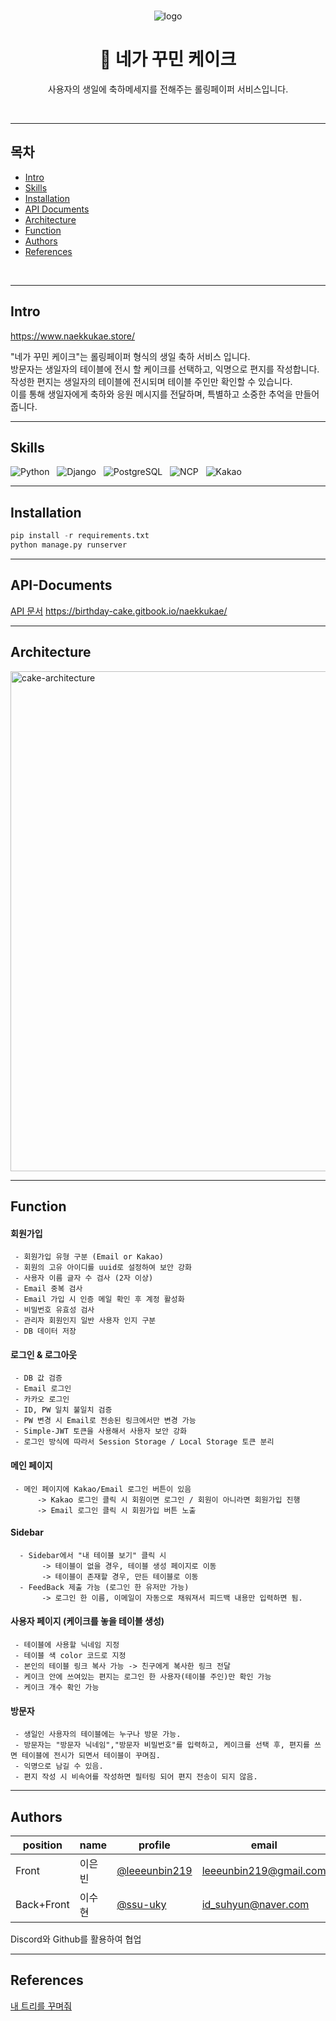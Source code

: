 <div align="center">
 <br>
 
 ![logo](https://github.com/ssu-uky/cake-server/assets/101565486/54099092-0640-42e2-b130-bda0aabafb38)
 <br>

# 🎂 네가 꾸민 케이크
사용자의 생일에 축하메세지를 전해주는 롤링페이퍼 서비스입니다.

<br/>
 
</div>

---

## 목차
- [Intro](#intro)
- [Skills](#skills)
- [Installation](#installation)
- [API Documents](#api-documents)
- [Architecture](#architecture)
- [Function](#function)
- [Authors](#authors)
- [References](#references)

<br/>

---

## Intro

<https://www.naekkukae.store/>

"네가 꾸민 케이크"는 롤링페이퍼 형식의 생일 축하 서비스 입니다. <br>
방문자는 생일자의 테이블에 전시 할 케이크를 선택하고, 익명으로 편지를 작성합니다. <br>
작성한 편지는 생일자의 테이블에 전시되며 테이블 주인만 확인할 수 있습니다. <br>
이를 통해 생일자에게 축하와 응원 메시지를 전달하며, 특별하고 소중한 추억을 만들어 줍니다. <br>

---

## Skills
![Python](https://img.shields.io/badge/Python-3776AB.svg?style=for-the-badge&logo=Python&logoColor=white) &nbsp;
![Django](https://img.shields.io/badge/Django-092E20.svg?style=for-the-badge&logo=Django&logoColor=white) &nbsp;
![PostgreSQL](https://img.shields.io/badge/PostgreSQL-4169E1.svg?style=for-the-badge&logo=PostgreSQL&logoColor=white) &nbsp;
![NCP](https://img.shields.io/badge/NCP-03C75A.svg?style=for-the-badge&logo=Naver&logoColor=white) &nbsp;
![Kakao](https://img.shields.io/badge/Kakao-FFCD00.svg?style=for-the-badge&logo=KakaoTalk&logoColor=black) &nbsp;


---

## Installation

```py
pip install -r requirements.txt
python manage.py runserver
```

---

## API-Documents 

[API 문서](https://birthday-cake.gitbook.io/naekkukae/)
<https://birthday-cake.gitbook.io/naekkukae/>

---

## Architecture

<img width="800" alt="cake-architecture" 
src="https://i.postimg.cc/BQHLx0YF/cake-architecture.png">

----

## Function

 #### 회원가입 
  ```
   - 회원가입 유형 구분 (Email or Kakao)
   - 회원의 고유 아이디를 uuid로 설정하여 보안 강화
   - 사용자 이름 글자 수 검사 (2자 이상) 
   - Email 중복 검사
   - Email 가입 시 인증 메일 확인 후 계정 활성화
   - 비밀번호 유효성 검사 
   - 관리자 회원인지 일반 사용자 인지 구분
   - DB 데이터 저장
  ```

    
 #### 로그인 & 로그아웃
  ```
   - DB 값 검증
   - Email 로그인
   - 카카오 로그인
   - ID, PW 일치 불일치 검증
   - PW 변경 시 Email로 전송된 링크에서만 변경 가능
   - Simple-JWT 토큰을 사용해서 사용자 보안 강화
   - 로그인 방식에 따라서 Session Storage / Local Storage 토큰 분리
  ```


 #### 메인 페이지
  ```
   - 메인 페이지에 Kakao/Email 로그인 버튼이 있음
        -> Kakao 로그인 클릭 시 회원이면 로그인 / 회원이 아니라면 회원가입 진행
        -> Email 로그인 클릭 시 회원가입 버튼 노출
  ```


 #### Sidebar
 ```
   - Sidebar에서 "내 테이블 보기" 클릭 시
        -> 테이블이 없을 경우, 테이블 생성 페이지로 이동
        -> 테이블이 존재할 경우, 만든 테이블로 이동
   - FeedBack 제출 가능 (로그인 한 유저만 가능)
        -> 로그인 한 이름, 이메일이 자동으로 채워져서 피드백 내용만 입력하면 됨.
  ```

   
 #### 사용자 페이지 (케이크를 놓을 테이블 생성)
  ```
   - 테이블에 사용할 닉네임 지정
   - 테이블 색 color 코드로 지정
   - 본인의 테이블 링크 복사 가능 -> 친구에게 복사한 링크 전달
   - 케이크 안에 쓰여있는 편지는 로그인 한 사용자(테이블 주인)만 확인 가능
   - 케이크 개수 확인 가능
  ```
 
 #### 방문자
  ```
   - 생일인 사용자의 테이블에는 누구나 방문 가능.
   - 방문자는 "방문자 닉네임","방문자 비밀번호"를 입력하고, 케이크를 선택 후, 편지를 쓰면 테이블에 전시가 되면서 테이블이 꾸며짐.
   - 익명으로 남길 수 있음.
   - 편지 작성 시 비속어를 작성하면 필터링 되어 편지 전송이 되지 않음.
  ```

---

## Authors

|position|name|profile|email|
|------|---|----|----|
|Front|이은빈|[@leeeunbin219](https://github.com/leeeunbin219)|leeeunbin219@gmail.com|
|Back+Front|이수현|[@ssu-uky](https://github.com/ssu-uky)|id_suhyun@naver.com|


Discord와 Github를 활용하여 협업

---

## References
[내 트리를 꾸며줘](https://colormytree.me/)